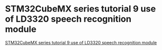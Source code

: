 # STM32CubeMX series tutorial 9 use of LD3320 speech recognition module
[STM32CubeMX series tutorial 9 use of LD3320 speech recognition module](https://aiwithcloud.com/2022/09/16/stm32cubemx_series_tutorial_9_use_of_ld3320_speech_recognition_module/)